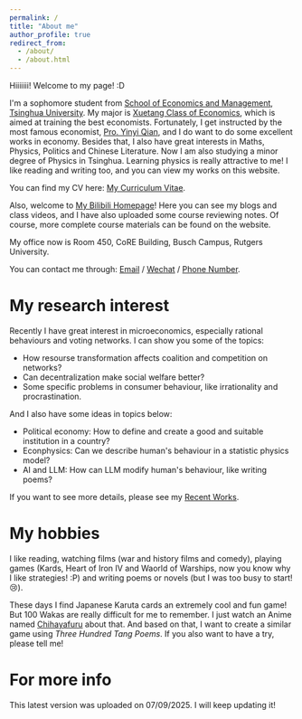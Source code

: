 ```yaml
---
permalink: /
title: "About me"
author_profile: true
redirect_from: 
  - /about/
  - /about.html
---
```


Hiiiiiii! Welcome to my page! :D

I'm a sophomore student from [School of Economics and Management](https://www.sem.tsinghua.edu.cn/), [Tsinghua University](https://www.tsinghua.edu.cn/index.htm). My major is [Xuetang Class of Economics](https://ug.sem.tsinghua.edu.cn/bkjbkxm/jjxxtb.htm), which is aimed at training the best economists. Fortunately, I get instructed by the most famous economist, [Pro. Yinyi Qian](https://www.sem.tsinghua.edu.cn/info/1206/31907.htm), and I do want to do some excellent works in economy. Besides that, I also have great interests in Maths, Physics, Politics and Chinese Literature. Now I am also studying a minor degree of Physics in Tsinghua. Learning physics is really attractive to me! I like reading and writing too, and you can view my works on this website.

You can find my CV here: [My Curriculum Vitae](<../assets/CV Yexuan Li.pdf>).

Also, welcome to [My Bilibili Homepage](https://space.bilibili.com/1122146233?spm_id_from=333.33.0.0)! Here you can see my blogs and class videos, and I have also uploaded some course reviewing notes. Of course, more complete course materials can be found on the website.

My office now is Room 450, CoRE Building, Busch Campus, Rutgers University.

You can contact me through: [Email](liyexuan23@mails.tsinghua.edu.cn) / [Wechat](../images/Wechat.jpg) / [Phone Number](+86-13961583379).

My research interest
======
Recently I have great interest in microeconomics, especially rational behaviours and voting networks. I can show you some of the topics:

- How resourse transformation affects coalition and competition on networks?
- Can decentralization make social welfare better?
- Some specific problems in consumer behaviour, like irrationality and procrastination.

And I also have some ideas in topics below:

- Political economy: How to define and create a good and suitable institution in a country?
- Econphysics: Can we describe human's behaviour in a statistic physics model?
- AI and LLM: How can LLM modify human's behaviour, like writing poems?

If you want to see more details, please see my [Recent Works](https://leeody.github.io/recentworks/).

My hobbies
======
I like reading, watching films (war and history films and comedy), playing games (Kards, Heart of Iron IV and Waorld of Warships, now you know why I like strategies! :P) and writing poems or novels (but I was too busy to start!😢).

These days I find Japanese Karuta cards an extremely cool and fun game! But 100 Wakas are really difficult for me to remember. I just watch an Anime named [Chihayafuru](https://www.bilibili.com/bangumi/play/ep11240?spm_id_from=333.337.0.0&from_spmid=666.25.episode.0) about that. And based on that, I want to create a similar game using *Three Hundred Tang Poems*. If you also want to have a try, please tell me!


<!--
My recent research interests are mainly about 
1. Register a GitHub account if you don't have one and confirm your e-mail (required!)
1. Fork [this template](https://github.com/academicpages/academicpages.github.io) by clicking the "Use this template" button in the top right. 
1. Go to the repository's settings (rightmost item in the tabs that start with "Code", should be below "Unwatch"). Rename the repository "[your GitHub username].github.io", which will also be your website's URL.
1. Set site-wide configuration and create content & metadata (see below -- also see [this set of diffs](http://archive.is/3TPas) showing what files were changed to set up [an example site](https://getorg-testacct.github.io) for a user with the username "getorg-testacct")
1. Upload any files (like PDFs, .zip files, etc.) to the files/ directory. They will appear at https://[your GitHub username].github.io/files/example.pdf.  
1. Check status by going to the repository settings, in the "GitHub pages" section

Site-wide configuration
------
The main configuration file for the site is in the base directory in [_config.yml](https://github.com/academicpages/academicpages.github.io/blob/master/_config.yml), which defines the content in the sidebars and other site-wide features. You will need to replace the default variables with ones about yourself and your site's github repository. The configuration file for the top menu is in [_data/navigation.yml](https://github.com/academicpages/academicpages.github.io/blob/master/_data/navigation.yml). For example, if you don't have a portfolio or blog posts, you can remove those items from that navigation.yml file to remove them from the header. 

Create content & metadata
------
For site content, there is one Markdown file for each type of content, which are stored in directories like _publications, _talks, _posts, _teaching, or _pages. For example, each talk is a Markdown file in the [_talks directory](https://github.com/academicpages/academicpages.github.io/tree/master/_talks). At the top of each Markdown file is structured data in YAML about the talk, which the theme will parse to do lots of cool stuff. The same structured data about a talk is used to generate the list of talks on the [Talks page](https://academicpages.github.io/talks), each [individual page](https://academicpages.github.io/talks/2012-03-01-talk-1) for specific talks, the talks section for the [CV page](https://academicpages.github.io/cv), and the [map of places you've given a talk](https://academicpages.github.io/talkmap.html) (if you run this [python file](https://github.com/academicpages/academicpages.github.io/blob/master/talkmap.py) or [Jupyter notebook](https://github.com/academicpages/academicpages.github.io/blob/master/talkmap.ipynb), which creates the HTML for the map based on the contents of the _talks directory).

**Markdown generator**

The repository includes [a set of Jupyter notebooks](https://github.com/academicpages/academicpages.github.io/tree/master/markdown_generator
) that converts a CSV containing structured data about talks or presentations into individual Markdown files that will be properly formatted for the Academic Pages template. The sample CSVs in that directory are the ones I used to create my own personal website at stuartgeiger.com. My usual workflow is that I keep a spreadsheet of my publications and talks, then run the code in these notebooks to generate the Markdown files, then commit and push them to the GitHub repository.
-->

For more info
======
This latest version was uploaded on 07/09/2025. I will keep updating it!
<!--
More info about configuring Academic Pages can be found in [the guide](https://academicpages.github.io/markdown/), the [growing wiki](https://github.com/academicpages/academicpages.github.io/wiki), and you can always [ask a question on GitHub](https://github.com/academicpages/academicpages.github.io/discussions). The [guides for the Minimal Mistakes theme](https://mmistakes.github.io/minimal-mistakes/docs/configuration/) (which this theme was forked from) might also be helpful.
-->
